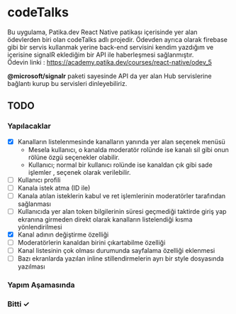 # codeTalks

Bu uygulama, Patika.dev React Native patikası içerisinde yer alan ödevlerden biri olan codeTalks adlı projedir. Ödevden ayrıca olarak firebase gibi bir servis kullanmak yerine back-end servisini kendim yazdığım ve içerisine signalR eklediğim bir API ile haberleşmesi sağlanmıştır. 
<br />
Ödevin linki : 
https://academy.patika.dev/courses/react-native/odev_5

<b>@microsoft/signalr</b> paketi sayesinde API da yer alan Hub servislerine bağlantı kurup bu servisleri dinleyebiliriz.

## TODO

### Yapılacaklar

- [X] Kanalların listelenmesinde kanalların yanında yer alan seçenek menüsü
    - Mesela kullanıcı, o kanalda moderatör rolünde ise kanalı sil gibi onun rölüne özgü seçenekler olabilir.
    - Kullanıcı; normal bir kullanıcı rolünde ise kanaldan çık gibi sade işlemler , seçenek olarak verilebilir.
- [ ] Kullanıcı profili 
- [ ] Kanala istek atma (ID ile)
- [ ] Kanala atılan isteklerin kabul ve ret işlemlerinin moderatörler tarafından sağlanması
- [ ] Kullanıcıda yer alan token bilgilerinin süresi geçmediği taktirde giriş yap ekranına girmeden direkt olarak kanalların listelendiği kısma yönlendirilmesi
- [X] Kanal adının değiştirme özelliği
- [ ] Moderatörlerin kanaldan birini çıkartabilme özelliği
- [ ] Kanal listesinin çok olması durumunda sayfalama özelliği eklenmesi
- [ ] Bazı ekranlarda yazılan inline stillendirmelerin ayrı bir style dosyasında yazılması 

### Yapım Aşamasında

### Bitti ✓

